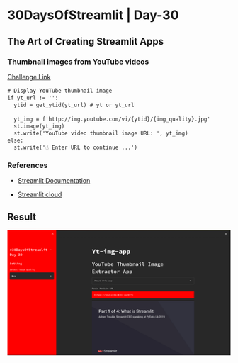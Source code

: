 
# 30DaysOfStreamlit | Day-30
## The Art of Creating Streamlit Apps
### Thumbnail images from YouTube videos

[Challenge Link](https://share.streamlit.io/streamlit/30days?challenge=Day+30)

```
# Display YouTube thumbnail image
if yt_url != '':
  ytid = get_ytid(yt_url) # yt or yt_url

  yt_img = f'http://img.youtube.com/vi/{ytid}/{img_quality}.jpg'
  st.image(yt_img)
  st.write('YouTube video thumbnail image URL: ', yt_img)
else:
  st.write('☝️ Enter URL to continue ...')
```
### References

- [Streamlit Documentation](hhttps://docs.streamlit.io/)

- [Streamlit cloud](https://streamlit.io/cloud)

## Result

![day30](https://github.com/dotaadarsh/30DaysOfStreamlit/blob/main/asserts/Day-30.PNG)